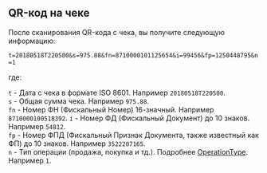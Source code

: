 ## QR-код на чеке

После сканирования QR-кода с чека, вы получите следующую информацию:

`t=20180518T220500&s=975.88&fn=8710000101125654&i=99456&fp=1250448795&n=1`

где:

`t` - Дата с чека в формате ISO 8601. Например `20180518T220500`.   
`s` - Общая сумма чека. Например `975.88`.   
`fn` - Номер ФН (Фискальный Номер) 16-значный. Например `8710000100518392`. 
`i` -  Номер ФД (Фискальный Документ) до 10 знаков. Например `54812`.  
`fp` - Номер ФПД (Фискальный Признак Документа, также известный как ФП) до 10 знаков. Например `3522207165`.  
`n` - Тип операции (продажа, покупка и тд.). Подробнее [OperationType](./data-model.md#OperationType). Например `1`.  
